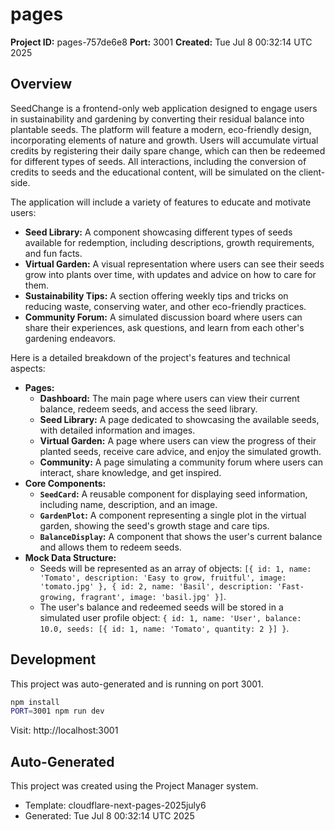 # pages

**Project ID:** pages-757de6e8
**Port:** 3001
**Created:** Tue Jul  8 00:32:14 UTC 2025

## Overview

SeedChange is a frontend-only web application designed to engage users in sustainability and gardening by converting their residual balance into plantable seeds. The platform will feature a modern, eco-friendly design, incorporating elements of nature and growth. Users will accumulate virtual credits by registering their daily spare change, which can then be redeemed for different types of seeds. All interactions, including the conversion of credits to seeds and the educational content, will be simulated on the client-side.

The application will include a variety of features to educate and motivate users:
*   **Seed Library:** A component showcasing different types of seeds available for redemption, including descriptions, growth requirements, and fun facts.
*   **Virtual Garden:** A visual representation where users can see their seeds grow into plants over time, with updates and advice on how to care for them.
*   **Sustainability Tips:** A section offering weekly tips and tricks on reducing waste, conserving water, and other eco-friendly practices.
*   **Community Forum:** A simulated discussion board where users can share their experiences, ask questions, and learn from each other's gardening endeavors.

Here is a detailed breakdown of the project's features and technical aspects:
*   **Pages:**
    *   **Dashboard:** The main page where users can view their current balance, redeem seeds, and access the seed library.
    *   **Seed Library:** A page dedicated to showcasing the available seeds, with detailed information and images.
    *   **Virtual Garden:** A page where users can view the progress of their planted seeds, receive care advice, and enjoy the simulated growth.
    *   **Community:** A page simulating a community forum where users can interact, share knowledge, and get inspired.
*   **Core Components:**
    *   **`SeedCard`:** A reusable component for displaying seed information, including name, description, and an image.
    *   **`GardenPlot`:** A component representing a single plot in the virtual garden, showing the seed's growth stage and care tips.
    *   **`BalanceDisplay`:** A component that shows the user's current balance and allows them to redeem seeds.
*   **Mock Data Structure:**
    *   Seeds will be represented as an array of objects: `[{ id: 1, name: 'Tomato', description: 'Easy to grow, fruitful', image: 'tomato.jpg' }, { id: 2, name: 'Basil', description: 'Fast-growing, fragrant', image: 'basil.jpg' }]`.
    *   The user's balance and redeemed seeds will be stored in a simulated user profile object: `{ id: 1, name: 'User', balance: 10.0, seeds: [{ id: 1, name: 'Tomato', quantity: 2 }] }`.

## Development

This project was auto-generated and is running on port 3001.

```bash
npm install
PORT=3001 npm run dev
```

Visit: http://localhost:3001

## Auto-Generated

This project was created using the Project Manager system.
- Template: cloudflare-next-pages-2025july6
- Generated: Tue Jul  8 00:32:14 UTC 2025
